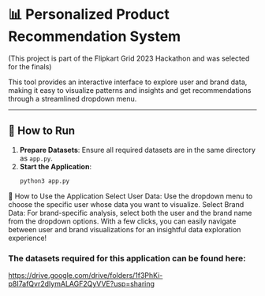 # 📊 Personalized Product Recommendation System

(This project is part of the Flipkart Grid 2023 Hackathon and was selected for the finals) 

This tool provides an interactive interface to explore user and brand data, making it easy to visualize patterns and insights and get recommendations through a streamlined dropdown menu.

---

## 🚀 How to Run

1. **Prepare Datasets**: Ensure all required datasets are in the same directory as `app.py`.
2. **Start the Application**:
   ```bash
   python3 app.py


📝 How to Use the Application
Select User Data:
Use the dropdown menu to choose the specific user whose data you want to visualize.
Select Brand Data:
For brand-specific analysis, select both the user and the brand name from the dropdown options.
With a few clicks, you can easily navigate between user and brand visualizations for an insightful data exploration experience!

### The datasets required for this application can be found here:
https://drive.google.com/drive/folders/1f3PhKi-p8I7afQvr2dIymALAGF2QyVVE?usp=sharing
